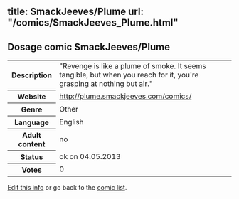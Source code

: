 title: SmackJeeves/Plume
url: "/comics/SmackJeeves_Plume.html"
---
Dosage comic SmackJeeves/Plume
-----------------------------------------

<p id="msg"></p>
<script type="text/javascript">
if (window.location.search === '?edit_info_mail=sent_ok') {
  var elem = document.getElementById("msg");
  elem.innerHTML = 'Edited information sucessfully sent for review, which is usually done daily. Thanks!';
  elem.className = 'ok';
}
</script>
<table class="comicinfo">
<tr>
<th>Description</th><td>&quot;Revenge is like a plume of smoke. It seems tangible, but when you reach for it, you're grasping at nothing but air.&quot;</td>
</tr>
<tr>
<th>Website</th><td><a href="http://plume.smackjeeves.com/comics/">http://plume.smackjeeves.com/comics/</a></td>
</tr>
<tr>
<th>Genre</th><td>Other</td>
</tr>
<tr>
<th>Language</th><td>English</td>
</tr>
<tr>
<th>Adult content</th><td>no</td>
</tr>
<tr>
<th>Status</th><td>ok on 04.05.2013</td>
</tr>
<tr>
<th>Votes</th><td>0</td>
</tr>
</table>

[Edit this info](SmackJeeves_Plume_edit.html) or go back to the [comic list](../comic-index.html).
